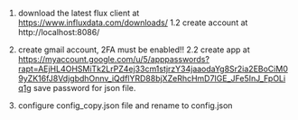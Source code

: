 1. download the latest flux client at https://www.influxdata.com/downloads/
1.2 create account at http://localhost:8086/

2. create gmail account, 2FA must be enabled!!
2.2 create app at https://myaccount.google.com/u/5/apppasswords?rapt=AEjHL4OHSMiTk2LrPZ4ej33cm1stjrzY34jaaodaYg8Sr2ia2EBoCiM09yZK16fJ8VdjgbdhOnnv_iQdflYRD88bjXZeRhcHmD7IGE_JFe5InJ_FpOLiq1g save password for json file.

3. configure config_copy.json file and rename to config.json
